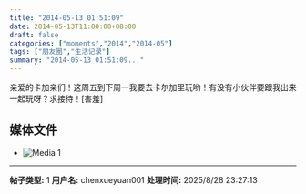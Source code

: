 ```yaml
---
title: "2014-05-13 01:51:09"
date: 2014-05-13T11:00:00+08:00
draft: false
categories: ["moments","2014","2014-05"]
tags: ["朋友圈","生活记录"]
summary: "2014-05-13 01:51:09..."
---
```


亲爱的卡加亲们！这周五到下周一我要去卡尔加里玩哟！有没有小伙伴要跟我出来一起玩呀？求接待！[害羞]

## 媒体文件

- ![Media 1](/Moments/photos/2014-05-13/201405130151090.jpg)

---

**帖子类型:** 1
**用户名:** chenxueyuan001
**处理时间:** 2025/8/28 23:27:13
